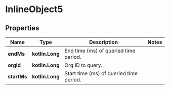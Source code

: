
# InlineObject5

## Properties
Name | Type | Description | Notes
------------ | ------------- | ------------- | -------------
**endMs** | **kotlin.Long** | End time (ms) of queried time period. | 
**orgId** | **kotlin.Long** | Org ID to query. | 
**startMs** | **kotlin.Long** | Start time (ms) of queried time period. | 



